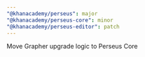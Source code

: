 ```yaml
---
"@khanacademy/perseus": major
"@khanacademy/perseus-core": minor
"@khanacademy/perseus-editor": patch
---
```


Move Grapher upgrade logic to Perseus Core
